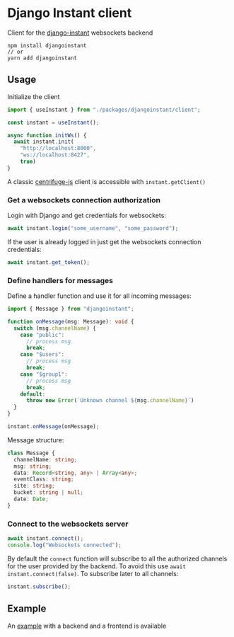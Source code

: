 # Django Instant client

Client for the [django-instant](https://github.com/synw/django-instant) websockets backend

```
npm install djangoinstant
// or
yarn add djangoinstant
```

## Usage

Initialize the client

```typescript
import { useInstant } from "./packages/djangoinstant/client";

const instant = useInstant();

async function initWs() {
  await instant.init(
    "http://localhost:8000",
    "ws://localhost:8427",
    true)
}
```

A classic [centrifuge-js](https://github.com/centrifugal/centrifuge-js) client is 
accessible with `instant.getClient()`

### Get a websockets connection authorization

Login with Django and get credentials for websockets:

```typescript
await instant.login("some_username", "some_password");
```

If the user is already logged in just get the websockets connection credentials:

```typescript
await instant.get_token();
```

### Define handlers for messages

Define a handler function and use it for all incoming messages:

```typescript
import { Message } from "djangoinstant";

function onMessage(msg: Message): void {
  switch (msg.channelName) {
    case "public":
      // process msg
      break;
    case "$users":
      // process msg
      break;
    case "$group1":
      // process msg
      break;
    default:
      throw new Error(`Unknown channel ${msg.channelName}`)
  }
}

instant.onMessage(onMessage);
```

Message structure:

```typescript
class Message {
  channelName: string;
  msg: string;
  data: Record<string, any> | Array<any>;
  eventClass: string;
  site: string;
  bucket: string | null;
  date: Date;
}
```

### Connect to the websockets server

```typescript
await instant.connect();
console.log("Websockets connected");
```

By default the `connect` function will subscribe to all the authorized channels
for the user provided by the backend. To avoid this use `await instant.connect(false)`. To
subscribe later to all channels:

```typescript
instant.subscribe();
```

## Example

An [example](https://github.com/synw/django-instant-example) with a backend and a frontend is available
